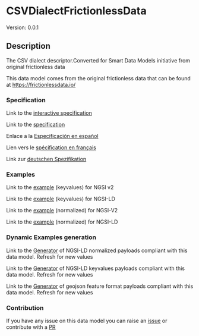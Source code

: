 # CSVDialectFrictionlessData
Version: 0.0.1

## Description 

The CSV dialect descriptor.Converted for Smart Data Models initiative from original frictionless data

This data model comes from the original frictionless data that can be found at https://frictionlessdata.io/
### Specification

Link to the [interactive specification](https://swagger.lab.fiware.org/?url=https://raw.githubusercontent.com/smart-data-models/dataModel.FrictionlessData/master/CSVDialectFrictionlessData/swagger.yaml)

Link to the [specification](https://github.com/smart-data-models/dataModel.FrictionlessData/blob/master/CSVDialectFrictionlessData/doc/spec.md)

Enlace a la [Especificación en español](https://github.com/smart-data-models/dataModel.FrictionlessData/blob/master/CSVDialectFrictionlessData/doc/spec_ES.md)

Lien vers le [spécification en français](https://github.com/smart-data-models/dataModel.FrictionlessData/blob/master/CSVDialectFrictionlessData/doc/spec_FR.md)

Link zur [deutschen Spezifikation](https://github.com/smart-data-models/dataModel.FrictionlessData/blob/master/CSVDialectFrictionlessData/doc/spec_DE.md)
### Examples

Link to the [example](https://github.com/smart-data-models/dataModel.FrictionlessData/blob/master/CSVDialectFrictionlessData/examples/example.json) (keyvalues) for NGSI v2

Link to the [example](https://github.com/smart-data-models/dataModel.FrictionlessData/blob/master/CSVDialectFrictionlessData/examples/example.jsonld) (keyvalues) for NGSI-LD

Link to the [example](https://github.com/smart-data-models/dataModel.FrictionlessData/blob/master/CSVDialectFrictionlessData/examples/example-normalized.json) (normalized) for NGSI-V2

Link to the [example](https://github.com/smart-data-models/dataModel.FrictionlessData/blob/master/CSVDialectFrictionlessData/examples/example-normalized.jsonld) (normalized) for NGSI-LD
### Dynamic Examples generation

Link to the [Generator](https://smartdatamodels.org/extra/ngsi-ld_generator.php?schemaUrl=https://raw.githubusercontent.com/smart-data-models/dataModel.FrictionlessData/master/CSVDialectFrictionlessData/schema.json&email=info@smartdatamodels.org) of NGSI-LD normalized payloads compliant with this data model. Refresh for new values

Link to the [Generator](https://smartdatamodels.org/extra/ngsi-ld_generator_keyvalues.php?schemaUrl=https://raw.githubusercontent.com/smart-data-models/dataModel.FrictionlessData/master/CSVDialectFrictionlessData/schema.json&email=info@smartdatamodels.org) of NGSI-LD keyvalues payloads compliant with this data model. Refresh for new values

Link to the [Generator](https://smartdatamodels.org/extra/geojson_features_generator_v1.0.php?schemaUrl=https://raw.githubusercontent.com/smart-data-models/dataModel.FrictionlessData/master/CSVDialectFrictionlessData/schema.json&email=info@smartdatamodels.org) of geojson feature format payloads compliant with this data model. Refresh for new values
### Contribution

 If you have any issue on this data model you can raise an [issue](https://github.com/smart-data-models/dataModel.FrictionlessData/issues)  or contribute with a [PR](https://github.com/smart-data-models/dataModel.FrictionlessData/pulls)